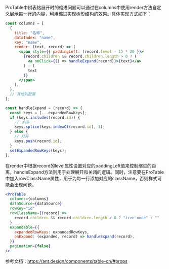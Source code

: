 ProTable中树表格展开时的缩进问题可以通过在columns中使用render方法自定义展示每一行的内容，利用缩进实现树形结构的效果。具体实现方式如下：

```jsx
const columns = [
  {
    title: "名称",
    dataIndex: "name",
    key: "name",
    render: (text, record) => (
      <span style={{ paddingLeft: (record.level - 1) * 20 }}>
        {record.children && record.children.length > 0 ? (
          <a onClick={() => handleExpand(record)}>{text}</a>
        ) : (
          text
        )}
      </span>
    ),
  },
  // 其他列配置
];

const handleExpand = (record) => {
  const keys = [...expandedRowKeys];
  if (keys.includes(record.id)) {
    // 关闭
    keys.splice(keys.indexOf(record.id), 1);
  } else {
    // 打开
    keys.push(record.id);
  }
  setExpandedRowKeys(keys);
};
```

在render中根据record的level属性设置对应的paddingLeft值来控制缩进的距离，handleExpand方法则用于处理展开和关闭的逻辑。同时，注意要在ProTable中加入rowClassName属性，用于为每一行添加对应的className，否则样式可能会出现问题。

```jsx
<ProTable
  columns={columns}
  dataSource={dataSource}
  rowKey="id"
  rowClassName={(record) =>
    record.children && record.children.length > 0 ? "tree-node" : ""
  }
  expandable={{
    expandedRowKeys: expandedRowKeys,
    onExpand: (expanded, record) => handleExpand(record),
  }}
  pagination={false}
/>
```

参考文档：https://ant.design/components/table-cn/#props
